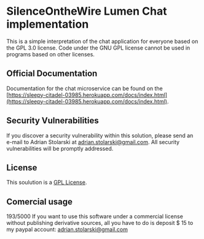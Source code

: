 # SilenceOntheWire Lumen Chat implementation

This is a simple interpretation of the chat application for everyone based on the GPL 3.0 license. Code under the GNU GPL license cannot be used in programs based on other licenses.
## Official Documentation

Documentation for the chat microservice can be found on the [https://sleepy-citadel-03985.herokuapp.com/docs/index.html](https://sleepy-citadel-03985.herokuapp.com/docs/index.html).

## Security Vulnerabilities

If you discover a security vulnerability within this solution, please send an e-mail to Adrian Stolarski at adrian.stolarski@gmail.com. All security vulnerabilities will be promptly addressed.

## License

This soulution is a [GPL License](https://en.wikipedia.org/wiki/GNU_General_Public_License).

## Comercial usage

193/5000
If you want to use this software under a commercial license without publishing derivative sources, all you have to do is deposit $ 15 to my paypal account: adrian.stolarski@gmail.com
